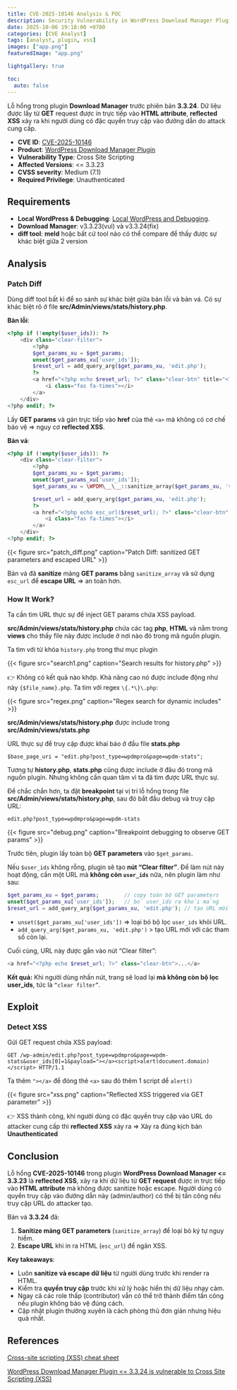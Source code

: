 ```yaml
---
title: CVE-2025-10146 Analysis & POC
description: Security Vulnerability in WordPress Download Manager Plugin.
date: 2025-10-06 19:18:00 +0700
categories: [CVE Analyst]
tags: [analyst, plugin, xss]
images: ["app.png"]
featuredImage: "app.png"

lightgallery: true

toc:
  auto: false
---
```


<!--more-->

Lỗ hổng trong plugin **Download Manager** trước phiên bản **3.3.24**. Dữ liệu được lấy từ **GET** request được in trực tiếp vào **HTML attribute**, **reflected XSS** xảy ra khi người dùng có đặc quyền truy cập vào đường dẫn do attack cung cấp.

* **CVE ID**: [CVE-2025-10146](https://www.cve.org/CVERecord?id=CVE-2025-10146)
* **Product**: [WordPress Download Manager Plugin](https://wordpress.org/plugins/download-manager)
* **Vulnerability Type**: Cross Site Scripting
* **Affected Versions**: <= 3.3.23
* **CVSS severity**: Medium (7.1)
* **Required Privilege**: Unauthenticated

## Requirements

* **Local WordPress & Debugging**: [Local WordPress and Debugging](https://w41bu1.github.io/2025-08-21-wordpress-local-and-debugging/).
* **Download Manager**: v3.3.23(vul) và v3.3.24(fix)
* **diff tool**: **meld** hoặc bất cứ tool nào có thể compare để thấy được sự khác biệt giữa 2 version

## Analysis

### Patch Diff

Dùng diff tool bất kì để so sánh sự khác biệt giữa bản lỗi và bản vá.
Có sự khác biệt rõ ở file **src/Admin/views/stats/history.php**.

**Bản lỗi**:

```php
<?php if (!empty($user_ids)): ?>
    <div class="clear-filter">
        <?php
        $get_params_xu = $get_params;
        unset($get_params_xu['user_ids']);
        $reset_url = add_query_arg($get_params_xu, 'edit.php');
        ?>
        <a href="<?php echo $reset_url; ?>" class="clear-btn" title="<?php _e('Clear user filter', 'download-manager'); ?>">
            <i class="fas fa-times"></i>
        </a>
    </div>
<?php endif; ?>
```

Lấy **GET params** và gán trực tiếp vào **href** của thẻ `<a>` mà không có cơ chế bảo vệ => nguy cơ **reflected XSS**.

**Bản vá**:

```php
<?php if (!empty($user_ids)): ?>
    <div class="clear-filter">
        <?php
        $get_params_xu = $get_params;
        unset($get_params_xu['user_ids']);
        $get_params_xu = \WPDM\__\__::sanitize_array($get_params_xu, 'safetxt');

        $reset_url = add_query_arg($get_params_xu, 'edit.php');
        ?>
        <a href="<?php echo esc_url($reset_url); ?>" class="clear-btn" title="<?php _e('Clear user filter', 'download-manager'); ?>">
            <i class="fas fa-times"></i>
        </a>
    </div>
<?php endif; ?>
```

{{< figure src="patch_diff.png" caption="Patch Diff: sanitized GET parameters and escaped URL" >}}

Bản vá đã **sanitize** mảng **GET params** bằng `sanitize_array` và sử dụng `esc_url`  để **escape URL** => an toàn hơn.

### How It Work?

Ta cần tìm URL thực sự để inject GET params chứa XSS payload.

**src/Admin/views/stats/history.php** chứa các tag **php**, **HTML** và nằm trong **views** cho thấy file này được include ở nơi nào đó trong mã nguồn plugin.

Ta tìm với từ khóa `history.php` trong thư mục plugin

{{< figure src="search1.png" caption="Search results for history.php" >}}

👉 Không có kết quả nào khớp. Khả năng cao nó được include động như này `{$file_name}.php`. Ta tìm với regex `\{.*\}\.php`:

{{< figure src="regex.png" caption="Regex search for dynamic includes" >}}

**src/Admin/views/stats/history.php** được include trong **src/Admin/views/stats.php**

URL thực sự để truy cập được khai báo ở đầu file **stats.php**

```
$base_page_uri = "edit.php?post_type=wpdmpro&page=wpdm-stats";
```

Tương tự **history.php**, **stats.php** cũng được include ở đâu đó trong mã nguồn plugin. Nhưng không cần quan tâm vì ta đã tìm được URL thực sự.

Để chắc chắn hơn, ta đặt **breakpoint** tại vị trí lỗ hổng trong file **src/Admin/views/stats/history.php**, sau đó bắt đầu debug và truy cập URL:

```
edit.php?post_type=wpdmpro&page=wpdm-stats
```

{{< figure src="debug.png" caption="Breakpoint debugging to observe GET params" >}}

Trước tiên, plugin lấy toàn bộ **GET parameters** vào `$get_params`.

Nếu `$user_ids` không rỗng, plugin sẽ tạo **nút “Clear filter”**. Để làm nút này hoạt động, cần một URL mà **không còn `user_ids`** nữa, nên plugin làm như sau:

```php
$get_params_xu = $get_params;        // copy toàn bộ GET parameters
unset($get_params_xu['user_ids']);   // bỏ user_ids ra khỏi mảng
$reset_url = add_query_arg($get_params_xu, 'edit.php'); // tạo URL mới
```

* `unset($get_params_xu['user_ids'])` => loại bỏ bộ lọc `user_ids` khỏi URL.
* `add_query_arg($get_params_xu, 'edit.php')` > tạo URL mới với các tham số còn lại.

Cuối cùng, URL này được gắn vào nút “Clear filter”:

```php
<a href="<?php echo $reset_url; ?>" class="clear-btn">...</a>
```

**Kết quả:** Khi người dùng nhấn nút, trang sẽ load lại **mà không còn bộ lọc user_ids**, tức là `“clear filter”`.

## Exploit

### Detect XSS

Gửi GET request chứa XSS payload:

```http
GET /wp-admin/edit.php?post_type=wpdmpro&page=wpdm-stats&user_ids[0]=1&payload="></a><script>alert(document.domain)</script> HTTP/1.1
```

Ta thêm `"></a>` để đóng thẻ `<a>` sau đó thêm 1 script dể `alert()`

{{< figure src="xss.png" caption="Reflected XSS triggered via GET parameter" >}}

👉 XSS thành công, khi người dùng có đặc quyền truy cập vào URL do attacker cung cấp thì **reflected XSS** xảy ra => Xảy ra đúng kịch bản **Unauthenticated**

## Conclusion

Lỗ hổng **CVE-2025-10146** trong plugin **WordPress Download Manager <= 3.3.23** là **reflected XSS**, xảy ra khi dữ liệu từ **GET request** được in trực tiếp vào **HTML attribute** mà không được sanitize hoặc escape. Người dùng có quyền truy cập vào đường dẫn này (admin/author) có thể bị tấn công nếu truy cập URL do attacker tạo.

Bản vá **3.3.24** đã:

1. **Sanitize mảng GET parameters** (`sanitize_array`) để loại bỏ ký tự nguy hiểm.
2. **Escape URL** khi in ra HTML (`esc_url`) để ngăn XSS.

**Key takeaways**:

* Luôn **sanitize và escape dữ liệu** từ người dùng trước khi render ra HTML.
* Kiểm tra **quyền truy cập** trước khi xử lý hoặc hiển thị dữ liệu nhạy cảm.
* Ngay cả các role thấp (contributor) vẫn có thể trở thành điểm tấn công nếu plugin không bảo vệ đúng cách.
* Cập nhật plugin thường xuyên là cách phòng thủ đơn giản nhưng hiệu quả nhất.

## References

[Cross-site scripting (XSS) cheat sheet](https://portswigger.net/web-security/cross-site-scripting/cheat-sheet)

[WordPress Download Manager Plugin <= 3.3.24 is vulnerable to Cross Site Scripting (XSS)](https://patchstack.com/database/wordpress/plugin/download-manager/vulnerability/wordpress-download-manager-plugin-3-3-23-reflected-cross-site-scripting-via-user-ids-parameter-vulnerability)
